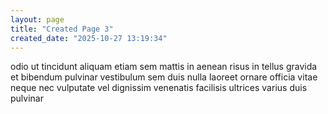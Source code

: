 ```yaml
---
layout: page
title: "Created Page 3"
created_date: "2025-10-27 13:19:34"
---
```


odio ut tincidunt aliquam etiam sem mattis in aenean risus in tellus gravida et bibendum pulvinar vestibulum sem duis nulla laoreet ornare officia vitae neque nec vulputate vel dignissim venenatis facilisis ultrices varius duis pulvinar 

